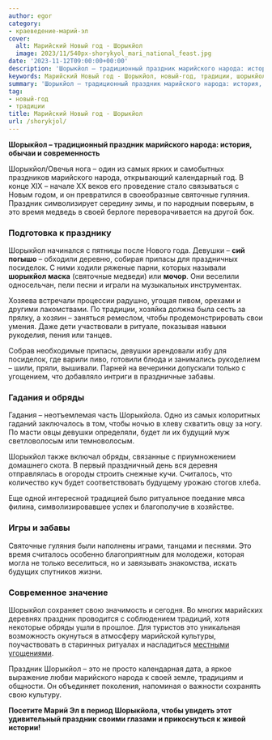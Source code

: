 ```yaml
---
author: egor
category:
- краеведение-марий-эл
cover:
  alt: Марийский Новый год - Шорыкйол
  image: 2023/11/540px-shorykyol_mari_national_feast.jpg
date: '2023-11-12T09:00:00+00:00'
description: 'Шорыкйол – традиционный праздник марийского народа: история, обычаи и современность Шорыкйол/Овечья нога – один из самых ярких и самобытных праздников...'
keywords: Марийский Новый год - Шорыкйол, новый-год, традиции, шорыкйол, праздник, это, марийского, народа, святочные, девушки, обряды, самых, гуляния, время, своей, припасы, посиделок, только
summary: 'Шорыкйол – традиционный праздник марийского народа: история, обычаи и современность Шорыкйол/Овечья нога – один из самых ярких и самобытных праздников...'
tag:
- новый-год
- традиции
title: Марийский Новый год - Шорыкйол
url: /shorykjol/
---
```


**Шорыкйол – традиционный праздник марийского народа: история, обычаи и современность**

Шорыкйол/Овечья нога – один из самых ярких и самобытных праздников марийского народа, открывающий календарный год. В конце XIX – начале XX веков его проведение стало связываться с Новым годом, и он превратился в своеобразные святочные гуляния. Праздник символизирует середину зимы, и по народным поверьям, в это время медведь в своей берлоге переворачивается на другой бок.

### **Подготовка к празднику**

Шорыкйол начинался с пятницы после Нового года. Девушки – **сий погышо** – обходили деревню, собирая припасы для праздничных посиделок. С ними ходили ряженые парни, которых называли **шорыкйол маска** (святочные медведи) или **мочор**. Они веселили односельчан, пели песни и играли на музыкальных инструментах.

Хозяева встречали процессии радушно, угощая пивом, орехами и другими лакомствами. По традиции, хозяйка должна была сесть за прялку, а хозяин – заняться ремеслом, чтобы продемонстрировать свои умения. Даже дети участвовали в ритуале, показывая навыки рукоделия, пения или танцев.

Собрав необходимые припасы, девушки арендовали избу для посиделок, где варили пиво, готовили блюда и занимались рукоделием – шили, пряли, вышивали. Парней на вечеринки допускали только с угощением, что добавляло интриги в праздничные забавы.

### **Гадания и обряды**

Гадания – неотъемлемая часть Шорыкйола. Одно из самых колоритных гаданий заключалось в том, чтобы ночью в хлеву схватить овцу за ногу. По масти овцы девушки определяли, будет ли их будущий муж светловолосым или темноволосым.

Шорыкйол также включал обряды, связанные с приумножением домашнего скота. В первый праздничный день вся деревня отправлялась в огороды строить снежные кучи. Считалось, что количество куч будет соответствовать будущему урожаю стогов хлеба.

Еще одной интересной традицией было ритуальное поедание мяса филина, символизировавшее успех и благополучие в хозяйстве.

### **Игры и забавы**

Святочные гуляния были наполнены играми, танцами и песнями. Это время считалось особенно благоприятным для молодежи, которая могла не только веселиться, но и завязывать знакомства, искать будущих спутников жизни.

### **Современное значение**

Шорыкйол сохраняет свою значимость и сегодня. Во многих марийских деревнях праздник проводится с соблюдением традиций, хотя некоторые обряды ушли в прошлое. Для туристов это уникальная возможность окунуться в атмосферу марийской культуры, поучаствовать в старинных ритуалах и насладиться [местными угощениями](/kovdntan-shur/).

Праздник Шорыкйол – это не просто календарная дата, а яркое выражение любви марийского народа к своей земле, традициям и общности. Он объединяет поколения, напоминая о важности сохранять свою культуру.

**Посетите Марий Эл в период Шорыкйола, чтобы увидеть этот удивительный праздник своими глазами и прикоснуться к живой истории!**